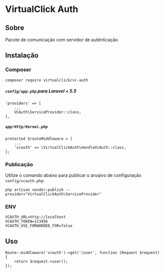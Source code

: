 # VirtualClick Auth


## Sobre

Pacote de comunicação com servidor de autênticação

## Instalação

### Composer
````
composer require virtualclick/vc-auth
````

##### `config/app.php` para Laravel < 5.5
````
'providers' => [
    ...
    VCAuth\ServiceProvider::class,
],
````

##### `app/Http/Kernel.php`
````
protected $routeMiddleware = [
    ...
    'vcauth' => \VirtualClickAuth\HandleVcAuth::class,
];
````

### Publicação

Utilize o comando abaixo para publicar o aruqivo de configuração `config/vcauth.php`:
````
php artisan vendor:publish --provider="VirtualClickAuth\ServiceProvider"
````

### ENV
````
VCAUTH_URL=http://localhost
VCAUTH_TOKEN=123456
VCAUTH_USE_FORWARDED_FOR=false
````

## Uso
````
Route::middleware('vcauth')->get('/user', function (Request $request) {
    return $request->user();
});
````
